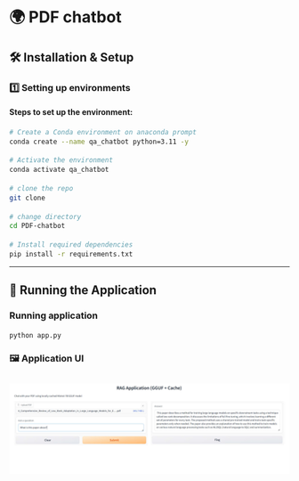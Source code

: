 # 🌍 PDF chatbot

## 🛠 Installation & Setup

### 1️⃣ Setting up **environments**

#### Steps to set up the environment:

```sh
# Create a Conda environment on anaconda prompt
conda create --name qa_chatbot python=3.11 -y

# Activate the environment
conda activate qa_chatbot

# clone the repo
git clone

# change directory
cd PDF-chatbot

# Install required dependencies
pip install -r requirements.txt
```
---

## 🚀 Running the Application

### Running application
```
python app.py
```
### 🖼️ Application UI
![Application UI](images/GUI_chatbot_gradio.jpg)
---
